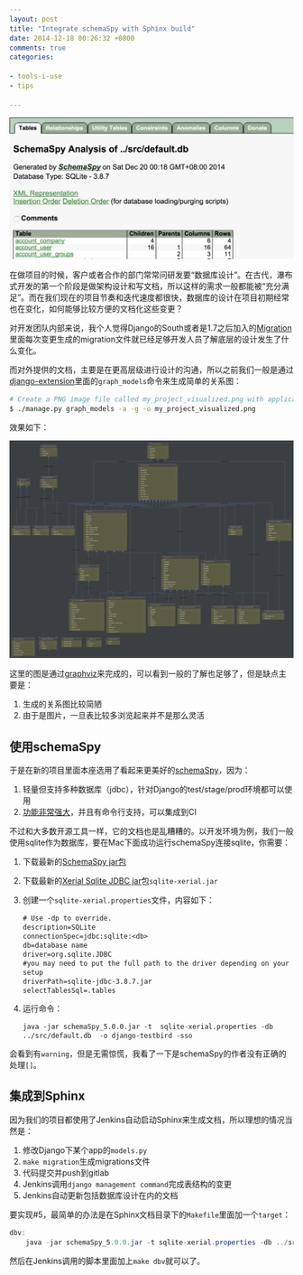 ```yaml
---
layout: post
title: "Integrate schemaSpy with Sphinx build"
date: 2014-12-18 00:26:32 +0800
comments: true
categories:

- tools-i-use
- tips

---
```



![schemaSpy](/downloads/images/2014_12/schemaSpy.png "schemaSpy...")

在做项目的时候，客户或者合作的部门常常问研发要“数据库设计”。在古代，瀑布式开发的第一个阶段是做架构设计和写文档，所以这样的需求一般都能被“充分满足”。而在我们现在的项目节奏和迭代速度都很快，数据库的设计在项目初期经常也在变化，如何能够比较方便的文档化这些变更？

对开发团队内部来说，我个人觉得Django的South或者是1.7之后加入的[Migration](https://lenciel.com/2014/08/django-1-dot-7-migrations/)里面每次变更生成的migration文件就已经足够开发人员了解底层的设计发生了什么变化。

而对外提供的文档，主要是在更高层级进行设计的沟通，所以之前我们一般是通过[django-extension](https://github.com/django-extensions/django-extensions)里面的`graph_models`命令来生成简单的关系图：

``` bash
# Create a PNG image file called my_project_visualized.png with application grouping
$ ./manage.py graph_models -a -g -o my_project_visualized.png
```

效果如下：

![django-extension-sample](/downloads/images/2014_12/django_extension.svg "django-extension-sample...")

这里的图是通过[graphviz](http://www.graphviz.org/)来完成的，可以看到一般的了解也足够了，但是缺点主要是：

1. 生成的关系图比较简陋
2. 由于是图片，一旦表比较多浏览起来并不是那么灵活

## 使用schemaSpy

于是在新的项目里面本座选用了看起来更美好的[schemaSpy](http://schemaspy.sourceforge.net/)，因为：

1. 轻量但支持多种数据库（jdbc），针对Django的test/stage/prod环境都可以使用
2. [功能非常强大](http://schemaspy.sourceforge.net/sample/)，并且有命令行支持，可以集成到CI

不过和大多数开源工具一样，它的文档也是乱糟糟的。以开发环境为例，我们一般使用sqlite作为数据库，要在Mac下面成功运行schemaSpy连接sqlite，你需要：

1. 下载最新的[SchemaSpy jar包](http://sourceforge.net/projects/schemaspy/files/)
2. 下载最新的[Xerial Sqlite JDBC jar](https://bitbucket.org/xerial/sqlite-jdbc
)包`sqlite-xerial.jar`
3. 创建一个`sqlite-xerial.properties`文件，内容如下：

    ```
    # Use -dp to override.
    description=SQLite
    connectionSpec=jdbc:sqlite:<db>
    db=database name
    driver=org.sqlite.JDBC
    #you may need to put the full path to the driver depending on your setup
    driverPath=sqlite-jdbc-3.8.7.jar
    selectTablesSql=.tables
    ```

4. 运行命令：

    ```
    java -jar schemaSpy_5.0.0.jar -t  sqlite-xerial.properties -db ../src/default.db  -o django-testbird -sso
    ```

会看到有`warning`，但是无需惊慌，我看了一下是schemaSpy的作者没有正确的处理`[]`。


## 集成到Sphinx

因为我们的项目都使用了Jenkins自动启动Sphinx来生成文档，所以理想的情况当然是：

1. 修改Django下某个app的`models.py`
2. `make migration`生成migrations文件
3. 代码提交并push到gitlab
4. Jenkins调用`django management command`完成表结构的变更
5. Jenkins自动更新包括数据库设计在内的文档

要实现#5，最简单的办法是在Sphinx文档目录下的`Makefile`里面加一个`target`：

``` java
dbv:
    java -jar schemaSpy_5.0.0.jar -t sqlite-xerial.properties -db ../src/default.db  -o _db_virtualization/django-testproject -sso
```

然后在Jenkins调用的脚本里面加上`make dbv`就可以了。
